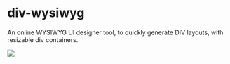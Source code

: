 # div-wysiwyg
An online WYSIWYG UI designer tool, to quickly generate DIV layouts, with resizable div containers.

<img src="https://github.com/flaneurette/div-wysiwyg/blob/main/wysiwyg.png" />
